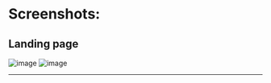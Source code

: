 # Screenshots:
## Landing page
![image](https://github.com/user-attachments/assets/6bdb22bb-f142-4ef9-a27c-88d734c6fec2)
![image](https://github.com/user-attachments/assets/afa4693b-ad69-480e-a09a-8a0fa3e74092)

---